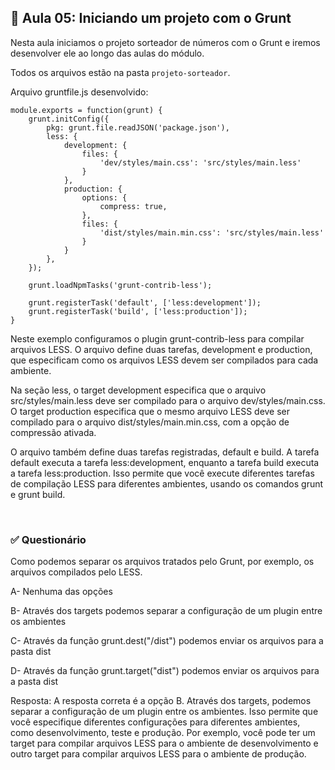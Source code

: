 ## 📝 Aula 05: Iniciando um projeto com o Grunt
Nesta aula iniciamos o projeto sorteador de números com o Grunt e iremos desenvolver ele ao longo das aulas do módulo.

Todos os arquivos estão na pasta ``projeto-sorteador``.

Arquivo gruntfile.js desenvolvido:
```
module.exports = function(grunt) {
    grunt.initConfig({
        pkg: grunt.file.readJSON('package.json'),
        less: {
            development: {
                files: {
                    'dev/styles/main.css': 'src/styles/main.less'
                }
            },
            production: {
                options: {
                    compress: true,
                },
                files: {
                    'dist/styles/main.min.css': 'src/styles/main.less'
                }
            }
        },
    });

    grunt.loadNpmTasks('grunt-contrib-less');

    grunt.registerTask('default', ['less:development']);
    grunt.registerTask('build', ['less:production']);
}
```
Neste exemplo configuramos o plugin grunt-contrib-less para compilar arquivos LESS. O arquivo define duas tarefas, development e production, que especificam como os arquivos LESS devem ser compilados para cada ambiente.

Na seção less, o target development especifica que o arquivo src/styles/main.less deve ser compilado para o arquivo dev/styles/main.css. O target production especifica que o mesmo arquivo LESS deve ser compilado para o arquivo dist/styles/main.min.css, com a opção de compressão ativada.

O arquivo também define duas tarefas registradas, default e build. A tarefa default executa a tarefa less:development, enquanto a tarefa build executa a tarefa less:production. Isso permite que você execute diferentes tarefas de compilação LESS para diferentes ambientes, usando os comandos grunt e grunt build.


<br>

### ✅ Questionário
Como podemos separar os arquivos tratados pelo Grunt, por exemplo, os arquivos compilados pelo LESS.

A- Nenhuma das opções

B- Através dos targets podemos separar a configuração de um plugin entre os ambientes

C- Através da função grunt.dest("/dist") podemos enviar os arquivos para a pasta dist

D- Através da função grunt.target("dist") podemos enviar os arquivos para a pasta dist

Resposta: A resposta correta é a opção B. Através dos targets, podemos separar a configuração de um plugin entre os ambientes. Isso permite que você especifique diferentes configurações para diferentes ambientes, como desenvolvimento, teste e produção. Por exemplo, você pode ter um target para compilar arquivos LESS para o ambiente de desenvolvimento e outro target para compilar arquivos LESS para o ambiente de produção.